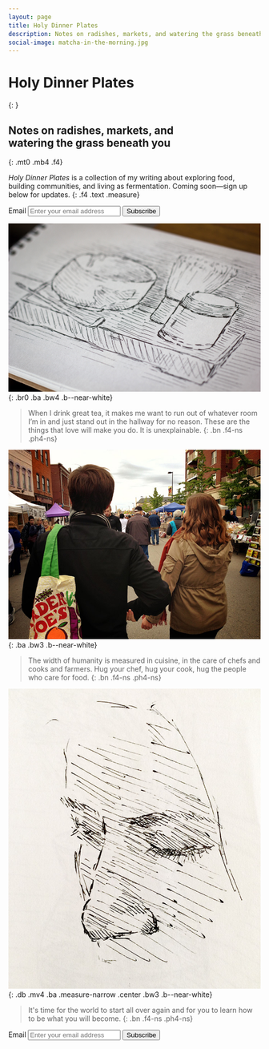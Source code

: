 ```yaml
---
layout: page
title: Holy Dinner Plates
description: Notes on radishes, markets, and watering the grass beneath you. Coming soon.
social-image: matcha-in-the-morning.jpg
---
```


# Holy Dinner Plates
{: }

## Notes on radishes, markets, and<br>watering the grass beneath you
{: .mt0 .mb4 .f4}

_Holy Dinner Plates_ is a collection of my writing about exploring food, building communities, and living as fermentation. <span class="main">Coming soon—sign up below for updates.</span>
{: .f4 .text .measure}

<form class="mb3" action="https://tinyletter.com/kmcgillivray" method="post" target="popupwindow" onsubmit="window.open('https://tinyletter.com/kmcgillivray', 'popupwindow', 'scrollbars=yes,width=800,height=600');return true">
  <label class="sr-only" for="tlemail">Email</label>
  <input class="text-box avenir" placeholder="Enter your email address" type="text" name="email" id="tlemail" />
  <input type="hidden" value="1" name="embed"/><input class="dim dib ph4 pv2 main bg-transparent ba b--main br-pill avenir pointer" type="submit" value="Subscribe" />
</form>

!['Tea bowl sketch'](/img/matcha-in-the-morning.jpg){: .br0 .ba .bw4 .b--near-white}

>When I drink great tea, it makes me want to run out of whatever room I’m in and just stand out in the hallway for no reason. These are the things that love will make you do. It is unexplainable.
{: .bn .f4-ns .ph4-ns}

!['Farmers\' Market'](/img/market.jpg){: .ba .bw3 .b--near-white}

>The width of humanity is measured in cuisine, in the care of chefs and cooks and farmers. Hug your chef, hug your cook, hug the people who care for food.
{: .bn .f4-ns .ph4-ns}

!['Alex'](/img/alex-2.jpg){: .db .mv4 .ba .measure-narrow .center .bw3 .b--near-white}

>It's time for the world to start all over again and for you to learn how to be what you will&nbsp;become.
{: .bn .f4-ns .ph4-ns}

<form class="mb3" action="https://tinyletter.com/kmcgillivray" method="post" target="popupwindow" onsubmit="window.open('https://tinyletter.com/kmcgillivray', 'popupwindow', 'scrollbars=yes,width=800,height=600');return true">
  <label class="sr-only" for="tlemail">Email</label>
  <input class="text-box avenir" placeholder="Enter your email address" type="text" name="email" id="tlemail" />
  <input type="hidden" value="1" name="embed"/><input class="dim dib ph4 pv2 main bg-transparent ba b--main br-pill avenir pointer" type="submit" value="Subscribe" />
</form>
